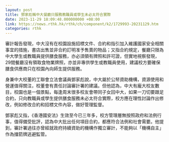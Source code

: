 ```yaml
---
layout: post
title: 鄧家彪稱中大餐廳只服務教職員或學生未必太符合實際
date: 2023-11-29 18:09:48.000000000 +08:00
link: https://news.rthk.hk/rthk/ch/component/k2/1729993-20231129.htm
categories: rthk
---
```


審計報告發現，中大沒有在校園設施招標文件、合約和指引加入維護國家安全相關事宜的措施，書店出售並非合約訂明准予售賣的物品；又指合約規定，餐廳只限為中大學生或教職員提供膳食服務，亦必須領有牌照和許可證，但實地視察發現，29間餐廳沒有領取食物業牌照，亦並非專供學生或教職員使用，建議校方要確保膳食供應商只在校園內向師生提供服務。

身兼中大校董的工聯會立法會議員鄧家彪說，中大屬於公帑資助機構，資源使用和營運值得關注，校董會有責任討論審計署的建議。但他認為，中大有龐大校友數目，校園也是一個景點，每逢周末很多校友會帶同子女回中大，如果一刀切要跟足合約，只向教職員或學生提供膳食服務未必太符合實際，校方應在理性討論作出修改，例如修改合約和招標文件內容，做好管理監督。

鄧家彪又指，《香港國安法》生效至今已三年多，校方管理層無按照政府和法例行事，值得備受批評，認為中大批出任何項目合約，都應符合法例和社會需要。他提到，審計署過往亦曾經就政府持續資助的機構作獨立審計，不能夠以「機構自主」作為擋箭牌逃避監管。

